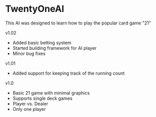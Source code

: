# TwentyOneAI
This AI was designed to learn how to play the popular card game "21"

v1.02
- Added basic betting system
- Started building framework for AI player
- Minor bug fixes

v1.01
- Added support for keeping track of the running count

v1.0 
- Basic 21 game with minimal graphics
- Supports single deck games
- Player vs. Dealer
- Only one player
